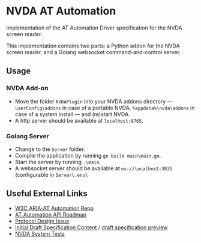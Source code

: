 # NVDA AT Automation
Implementation of the AT Automation Driver specification for the NVDA screen reader.

This implementation contains two parts: a Python addon for the NVDA screen reader, and a Golang websocket command-and-control server.

## Usage

### NVDA Add-on

* Move the folder `NVDAPlugin` into your NVDA addons directory — `userConfig\addons` in case of a portable NVDA, `%appdata%\nvda\addons` in case of a system install — and (re)start NVDA.
* A http server should be available at `localhost:8765`.

### Golang Server
* Change to the `Server` folder.
* Compile the application by running `go build main\main.go`.
* Start the server by running `.\main`.
* A websocket server should be available at `ws://localhost:3031` (configurable in `Server\.env`).

## Useful External Links
* [W3C ARIA-AT Automation Repo](https://github.com/w3c/aria-at-automation)
* [AT Automation API Roadmap](https://github.com/w3c/aria-at-automation/issues/15)
* [Protocol Design Issue](https://github.com/w3c/aria-at-automation/issues/20)
* [Initial Draft Specification Content](https://github.com/w3c/aria-at-automation/pull/19) / [draft specification preview](https://pr-preview.s3.amazonaws.com/w3c/aria-at-automation/pull/19.html)
* [NVDA System Tests](https://github.com/nvaccess/nvda/tree/master/tests/system)
